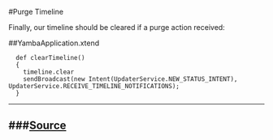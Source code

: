 #Purge Timeline

Finally, our timeline should be cleared if a purge action received:

##YambaApplication.xtend

~~~
  def clearTimeline()
  {
    timeline.clear
    sendBroadcast(new Intent(UpdaterService.NEW_STATUS_INTENT), UpdaterService.RECEIVE_TIMELINE_NOTIFICATIONS);   
  }
~~~

---
###[Source](https://github.com/edeleastar/yambax/commit/6982314d07f27d2edfe973028f3d75c719ee9a75)
---